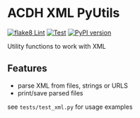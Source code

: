 # ACDH XML PyUtils

[![flake8 Lint](https://github.com/acdh-oeaw/acdh-xml-pyutils/actions/workflows/lint.yml/badge.svg)](https://github.com/acdh-oeaw/acdh-xml-pyutils/actions/workflows/lint.yml)
[![Test](https://github.com/acdh-oeaw/acdh-xml-pyutils/actions/workflows/test.yml/badge.svg)](https://github.com/acdh-oeaw/acdh-xml-pyutils/actions/workflows/test.yml)
[![PyPI version](https://badge.fury.io/py/acdh-xml-pyutils.svg)](https://badge.fury.io/py/acdh-xml-pyutils)


Utility functions to work with XML


## Features

* parse XML from files, strings or URLS
* print/save parsed files

see `tests/test_xml.py` for usage examples
